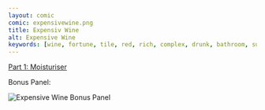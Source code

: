 ```yaml
---
layout: comic
comic: expensivewine.png
title: Expensiv Wine
alt: Expensive Wine
keywords: [wine, fortune, tile, red, rich, complex, drunk, bathroom, susan]
---
```


[Part 1: Moisturiser](https://lolnein.com/2018/01/24/moisturiser/)

Bonus Panel:

![Expensive Wine Bonus Panel](/images/expensivrwine_bonus.png)